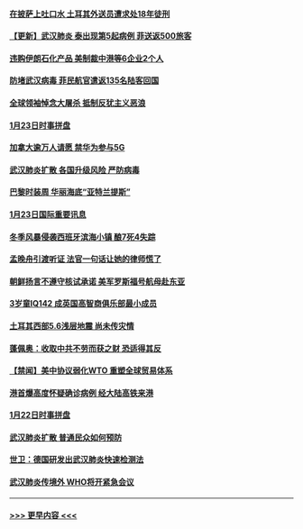 #### [在披萨上吐口水 土耳其外送员遭求处18年徒刑](../pages/prog202/a102759979.md?t=01242311) 
#### [【更新】武汉肺炎 泰出现第5起病例 菲送返500旅客](../pages/prog202/a102758911.md?t=01242311) 
#### [违购伊朗石化产品 美制裁中港等6企业2个人](../pages/prog202/a102759952.md?t=01242311) 
#### [防堵武汉病毒 菲民航官遣返135名陆客回国](../pages/prog202/a102759946.md?t=01242311) 
#### [全球领袖悼念大屠杀 抵制反犹主义恶浪](../pages/prog202/a102759678.md?t=01242311) 
#### [1月23日时事拼盘](../pages/prog202/a102759599.md?t=01242311) 
#### [加拿大逾万人请愿 禁华为参与5G](../pages/prog202/a102759553.md?t=01242311) 
#### [武汉肺炎扩散 各国升级风险 严防病毒](../pages/prog202/a102759400.md?t=01242311) 
#### [巴黎时装周 华丽海底“亚特兰提斯”](../pages/prog202/a102759217.md?t=01242311) 
#### [1月23日国际重要讯息](../pages/prog202/a102759199.md?t=01242311) 
#### [冬季风暴侵袭西班牙滨海小镇 酿7死4失踪](../pages/prog202/a102759119.md?t=01242311) 
#### [孟晚舟引渡听证 法官一句话让她的律师慌了](../pages/prog202/a102759060.md?t=01242311) 
#### [朝鲜扬言不遵守核试承诺 美军罗斯福号航母赴东亚](../pages/prog202/a102759001.md?t=01242311) 
#### [3岁童IQ142 成英国高智商俱乐部最小成员](../pages/prog202/a102758990.md?t=01242311) 
#### [土耳其西部5.6浅层地震 尚未传灾情](../pages/prog202/a102758903.md?t=01242311) 
#### [蓬佩奥：收取中共不劳而获之财 恐适得其反](../pages/prog202/a102758889.md?t=01242311) 
#### [【禁闻】美中协议弱化WTO 重塑全球贸易体系](../pages/prog202/a102758790.md?t=01242311) 
#### [港首爆高度怀疑确诊病例 经大陆高铁来港](../pages/prog202/a102758613.md?t=01242311) 
#### [1月22日时事拼盘](../pages/prog202/a102758615.md?t=01242311) 
#### [武汉肺炎扩散 普通民众如何预防](../pages/prog202/a102758504.md?t=01242311) 
#### [世卫：德国研发出武汉肺炎快速检测法](../pages/prog202/a102758495.md?t=01242311) 
#### [武汉肺炎传境外 WHO将开紧急会议](../pages/prog202/a102758437.md?t=01242311) 

----
#### [ >>> 更早内容 <<< ](../indexes/prog202-earlier.md)
